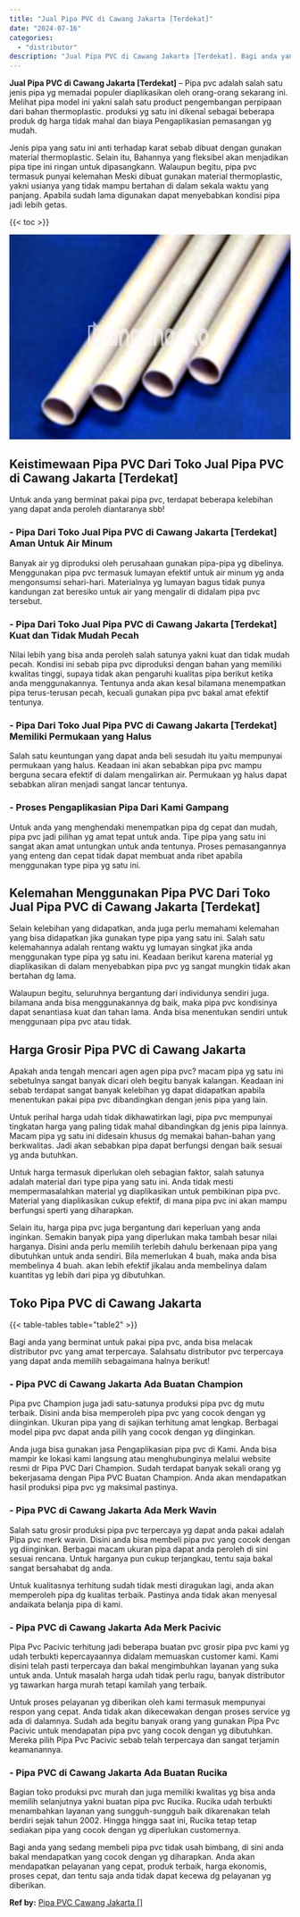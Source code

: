 ```yaml
---
title: "Jual Pipa PVC di Cawang Jakarta [Terdekat]"
date: "2024-07-16"
categories: 
  - "distributor"
description: "Jual Pipa PVC di Cawang Jakarta [Terdekat]. Bagi anda yang sedang membeli pipa pvc tidak usah bimbang, di sini anda bakal mendapatkan yang cocok dengan yg di..."
---
```


**Jual Pipa PVC di Cawang Jakarta \[Terdekat\]** – Pipa pvc adalah salah satu jenis pipa yg memadai populer diaplikasikan oleh orang-orang sekarang ini. Melihat pipa model ini yakni salah satu product pengembangan perpipaan dari bahan thermoplastic. produksi yg satu ini dikenal sebagai beberapa produk dg harga tidak mahal dan biaya Pengaplikasian pemasangan yg mudah.

Jenis pipa yang satu ini anti terhadap karat sebab dibuat dengan gunakan material thermoplastic. Selain itu, Bahannya yang fleksibel akan menjadikan pipa tipe ini ringan untuk dipasangkann. Walaupun begitu, pipa pvc termasuk punyai kelemahan Meski dibuat gunakan material thermoplastic, yakni usianya yang tidak mampu bertahan di dalam sekala waktu yang panjang. Apabila sudah lama digunakan dapat menyebabkan kondisi pipa jadi lebih getas.

{{< toc >}}

![Jual Pipa PVC di Cawang Jakarta [Terdekat]](/images/jaul-pipa-pvc-63.png)

## Keistimewaan Pipa PVC Dari Toko Jual Pipa PVC di Cawang Jakarta \[Terdekat\]

Untuk anda yang berminat pakai pipa pvc, terdapat beberapa kelebihan yang dapat anda peroleh diantaranya sbb!

### \- Pipa Dari Toko Jual Pipa PVC di Cawang Jakarta \[Terdekat\] Aman Untuk Air Minum

Banyak air yg diproduksi oleh perusahaan gunakan pipa-pipa yg dibelinya. Menggunakan pipa pvc termasuk lumayan efektif untuk air minum yg anda mengonsumsi sehari-hari. Materialnya yg lumayan bagus tidak punya kandungan zat beresiko untuk air yang mengalir di didalam pipa pvc tersebut.

### \- Pipa Dari Toko Jual Pipa PVC di Cawang Jakarta \[Terdekat\] Kuat dan Tidak Mudah Pecah

Nilai lebih yang bisa anda peroleh salah satunya yakni kuat dan tidak mudah pecah. Kondisi ini sebab pipa pvc diproduksi dengan bahan yang memiliki kwalitas tinggi, supaya tidak akan pengaruhi kualitas pipa berikut ketika anda menggunakannya. Tentunya anda akan kesal bilamana menempatkan pipa terus-terusan pecah, kecuali gunakan pipa pvc bakal amat efektif tentunya.

### \- Pipa Dari Toko Jual Pipa PVC di Cawang Jakarta \[Terdekat\] Memiliki Permukaan yang Halus

Salah satu keuntungan yang dapat anda beli sesudah itu yaitu mempunyai permukaan yang halus. Keadaan ini akan sebabkan pipa pvc mampu berguna secara efektif di dalam mengalirkan air. Permukaan yg halus dapat sebabkan aliran menjadi sangat lancar tentunya.

### \- Proses Pengaplikasian Pipa Dari Kami Gampang

Untuk anda yang menghendaki menempatkan pipa dg cepat dan mudah, pipa pvc jadi pilihan yg amat tepat untuk anda. Tipe pipa yang satu ini sangat akan amat untungkan untuk anda tentunya. Proses pemasangannya yang enteng dan cepat tidak dapat membuat anda ribet apabila menggunakan type pipa yg satu ini.

## Kelemahan Menggunakan Pipa PVC Dari Toko Jual Pipa PVC di Cawang Jakarta \[Terdekat\]

Selain kelebihan yang didapatkan, anda juga perlu memahami kelemahan yang bisa didapatkan jika gunakan type pipa yang satu ini. Salah satu kelemahannya adalah rentang waktu yg lumayan singkat jika anda menggunakan type pipa yg satu ini. Keadaan berikut karena material yg diaplikasikan di dalam menyebabkan pipa pvc yg sangat mungkin tidak akan bertahan dg lama.

Walaupun begitu, seluruhnya bergantung dari individunya sendiri juga. bilamana anda bisa menggunakannya dg baik, maka pipa pvc kondisinya dapat senantiasa kuat dan tahan lama. Anda bisa menentukan sendiri untuk menggunaan pipa pvc atau tidak.

## Harga Grosir Pipa PVC di Cawang Jakarta

Apakah anda tengah mencari agen agen pipa pvc? macam pipa yg satu ini sebetulnya sangat banyak dicari oleh begitu banyak kalangan. Keadaan ini sebab terdapat sangat banyak kelebihan yg dapat didapatkan apabila menentukan pakai pipa pvc dibandingkan dengan jenis pipa yang lain.

Untuk perihal harga udah tidak dikhawatirkan lagi, pipa pvc mempunyai tingkatan harga yang paling tidak mahal dibandingkan dg jenis pipa lainnya. Macam pipa yg satu ini didesain khusus dg memakai bahan-bahan yang berkwalitas. Jadi akan sebabkan pipa dapat berfungsi dengan baik sesuai yg anda butuhkan.

Untuk harga termasuk diperlukan oleh sebagian faktor, salah satunya adalah material dari type pipa yang satu ini. Anda tidak mesti mempermasalahkan material yg diaplikasikan untuk pembikinan pipa pvc. Material yang diaplikasikan cukup efektif, di mana pipa pvc ini akan mampu berfungsi sperti yang diharapkan.

Selain itu, harga pipa pvc juga bergantung dari keperluan yang anda inginkan. Semakin banyak pipa yang diperlukan maka tambah besar nilai harganya. Disini anda perlu memilih terlebih dahulu berkenaan pipa yang dibutuhkan untuk anda sendiri. Bila memerlukan 4 buah, maka anda bisa membelinya 4 buah. akan lebih efektif jikalau anda membelinya dalam kuantitas yg lebih dari pipa yg dibutuhkan.

## Toko Pipa PVC di Cawang Jakarta

{{< table-tables table="table2" >}}

Bagi anda yang berminat untuk pakai pipa pvc, anda bisa melacak distributor pvc yang amat terpercaya. Salahsatu distributor pvc terpercaya yang dapat anda memilih sebagaimana halnya berikut!

### \- Pipa PVC di Cawang Jakarta Ada Buatan Champion

Pipa pvc Champion juga jadi satu-satunya produksi pipa pvc dg mutu terbaik. Disini anda bisa memperoleh pipa pvc yang cocok dengan yg diinginkan. Ukuran pipa yang di sajikan terhitung amat lengkap. Berbagai model pipa pvc dapat anda pilih yang cocok dengan yg diinginkan.

Anda juga bisa gunakan jasa Pengaplikasian pipa pvc di Kami. Anda bisa mampir ke lokasi kami langsung atau menghubunginya melalui website resmi dr Pipa PVC Dari Champion. Sudah terdapat banyak sekali orang yg bekerjasama dengan Pipa PVC Buatan Champion. Anda akan mendapatkan hasil produksi pipa pvc yg maksimal pastinya.

### \- Pipa PVC di Cawang Jakarta Ada Merk Wavin

Salah satu grosir produksi pipa pvc terpercaya yg dapat anda pakai adalah Pipa pvc merk wavin. Disini anda bisa membeli pipa pvc yang cocok dengan yg diinginkan. Berbagai macam ukuran pipa dapat anda peroleh di sini sesuai rencana. Untuk harganya pun cukup terjangkau, tentu saja bakal sangat bersahabat dg anda.

Untuk kualitasnya terhitung sudah tidak mesti diragukan lagi, anda akan memperoleh pipa dg kualitas terbaik. Pastinya anda tidak akan menyesal andaikata belanja pipa di kami.

### \- Pipa PVC di Cawang Jakarta Ada Merk Pacivic

Pipa Pvc Pacivic terhitung jadi beberapa buatan pvc grosir pipa pvc kami yg udah terbukti kepercayaannya didalam memuaskan customer kami. Kami disini telah pasti terpercaya dan bakal mengimbuhkan layanan yang suka untuk anda. Untuk masalah harga udah tidak perlu ragu, banyak distributor yg tawarkan harga murah tetapi kamilah yang terbaik.

Untuk proses pelayanan yg diberikan oleh kami termasuk mempunyai respon yang cepat. Anda tidak akan dikecewakan dengan proses service yg ada di dalamnya. Sudah ada begitu banyak orang yang gunakan Pipa Pvc Pacivic untuk mendapatan pipa pvc yang cocok dengan yg dibutuhkan. Mereka pilih Pipa Pvc Pacivic sebab telah terpercaya dan sangat terjamin keamanannya.

### \- Pipa PVC di Cawang Jakarta Ada Buatan Rucika

Bagian toko produksi pvc murah dan juga memiliki kwalitas yg bisa anda memilih selanjutnya yakni buatan pipa pvc Rucika. Rucika udah terbukti menambahkan layanan yang sungguh-sungguh baik dikarenakan telah berdiri sejak tahun 2002. Hingga hingga saat ini, Rucika tetap tetap sediakan pipa yang cocok dengan yg diperlukan customernya.

Bagi anda yang sedang membeli pipa pvc tidak usah bimbang, di sini anda bakal mendapatkan yang cocok dengan yg diharapkan. Anda akan mendapatkan pelayanan yang cepat, produk terbaik, harga ekonomis, proses cepat, dan tentu saja anda tidak dapat kecewa dg pelayanan yg diberikan.

**Ref by:** [Pipa PVC Cawang Jakarta []](https://id.wikipedia.org/wiki/Pipa)
